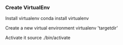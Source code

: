 ### Create VirtualEnv

Install virtualenv
    conda install virtualenv

Create a new virtual environment
    virtualenv 'targetdir'


Activate it
    source ./bin/activate 

